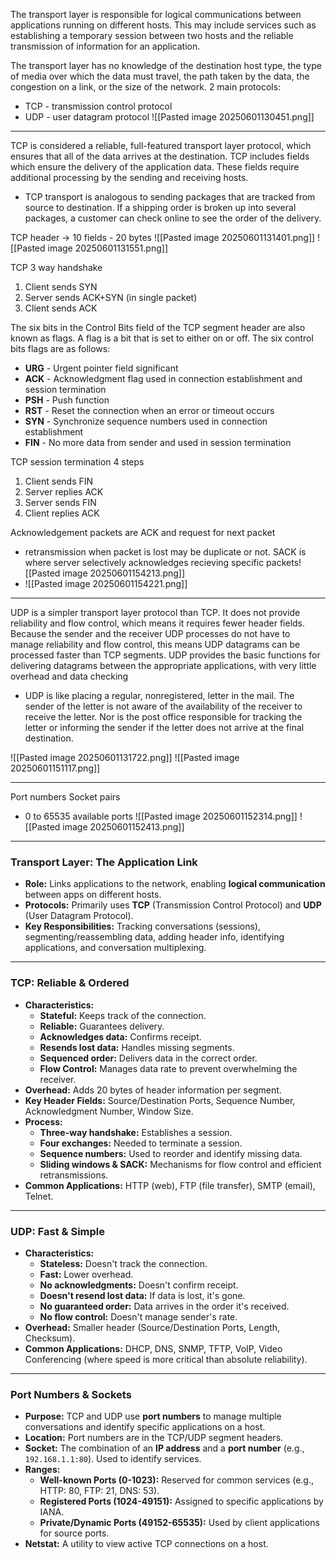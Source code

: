 

The transport layer is responsible for logical communications between applications running on different hosts. This may include services such as establishing a temporary session between two hosts and the reliable transmission of information for an application.

The transport layer has no knowledge of the destination host type, the type of media over which the data must travel, the path taken by the data, the congestion on a link, or the size of the network.
2 main protocols: 
- TCP - transmission control protocol
- UDP - user datagram protocol
![[Pasted image 20250601130451.png]]

- - -
TCP is considered a reliable, full-featured transport layer protocol, which ensures that all of the data arrives at the destination. TCP includes fields which ensure the delivery of the application data. These fields require additional processing by the sending and receiving hosts.
- TCP transport is analogous to sending packages that are tracked from source to destination. If a shipping order is broken up into several packages, a customer can check online to see the order of the delivery.

TCP header → 10 fields - 20 bytes
![[Pasted image 20250601131401.png]]
![[Pasted image 20250601131551.png]]


TCP 3 way handshake
1. Client sends SYN
2. Server sends ACK+SYN (in single packet)
3. Client sends ACK

The six bits in the Control Bits field of the TCP segment header are also known as flags. A flag is a bit that is set to either on or off.
The six control bits flags are as follows:
- **URG** - Urgent pointer field significant
- **ACK** - Acknowledgment flag used in connection establishment and session termination
- **PSH** - Push function
- **RST** - Reset the connection when an error or timeout occurs
- **SYN** - Synchronize sequence numbers used in connection establishment
- **FIN** - No more data from sender and used in session termination

TCP session termination 4 steps
1. Client sends FIN
2. Server replies ACK
3. Server sends FIN
4. Client replies ACK

Acknowledgement packets are ACK and request for next packet
- retransmission when packet is lost may be duplicate or not. SACK is where server selectively acknowledges recieving specific packets![[Pasted image 20250601154213.png]]
- ![[Pasted image 20250601154221.png]]








- - -
UDP is a simpler transport layer protocol than TCP. It does not provide reliability and flow control, which means it requires fewer header fields. Because the sender and the receiver UDP processes do not have to manage reliability and flow control, this means UDP datagrams can be processed faster than TCP segments. UDP provides the basic functions for delivering datagrams between the appropriate applications, with very little overhead and data checking
- UDP is like placing a regular, nonregistered, letter in the mail. The sender of the letter is not aware of the availability of the receiver to receive the letter. Nor is the post office responsible for tracking the letter or informing the sender if the letter does not arrive at the final destination.

![[Pasted image 20250601131722.png]]
![[Pasted image 20250601151117.png]]

- - -
Port numbers
Socket pairs
- 0 to 65535 available ports
![[Pasted image 20250601152314.png]]
![[Pasted image 20250601152413.png]]

- - -

### Transport Layer: The Application Link

- **Role:** Links applications to the network, enabling **logical communication** between apps on different hosts.
- **Protocols:** Primarily uses **TCP** (Transmission Control Protocol) and **UDP** (User Datagram Protocol).
- **Key Responsibilities:** Tracking conversations (sessions), segmenting/reassembling data, adding header info, identifying applications, and conversation multiplexing.

---

### TCP: Reliable & Ordered

- **Characteristics:**
    - **Stateful:** Keeps track of the connection.
    - **Reliable:** Guarantees delivery.
    - **Acknowledges data:** Confirms receipt.
    - **Resends lost data:** Handles missing segments.
    - **Sequenced order:** Delivers data in the correct order.
    - **Flow Control:** Manages data rate to prevent overwhelming the receiver.
- **Overhead:** Adds 20 bytes of header information per segment.
- **Key Header Fields:** Source/Destination Ports, Sequence Number, Acknowledgment Number, Window Size.
- **Process:**
    - **Three-way handshake:** Establishes a session.
    - **Four exchanges:** Needed to terminate a session.
    - **Sequence numbers:** Used to reorder and identify missing data.
    - **Sliding windows & SACK:** Mechanisms for flow control and efficient retransmissions.
- **Common Applications:** HTTP (web), FTP (file transfer), SMTP (email), Telnet.

---

### UDP: Fast & Simple

- **Characteristics:**
    - **Stateless:** Doesn't track the connection.
    - **Fast:** Lower overhead.
    - **No acknowledgments:** Doesn't confirm receipt.
    - **Doesn't resend lost data:** If data is lost, it's gone.
    - **No guaranteed order:** Data arrives in the order it's received.
    - **No flow control:** Doesn't manage sender's rate.
- **Overhead:** Smaller header (Source/Destination Ports, Length, Checksum).
- **Common Applications:** DHCP, DNS, SNMP, TFTP, VoIP, Video Conferencing (where speed is more critical than absolute reliability).

---

### Port Numbers & Sockets

- **Purpose:** TCP and UDP use **port numbers** to manage multiple conversations and identify specific applications on a host.
- **Location:** Port numbers are in the TCP/UDP segment headers.
- **Socket:** The combination of an **IP address** and a **port number** (e.g., `192.168.1.1:80`). Used to identify services.
- **Ranges:**
    - **Well-known Ports (0-1023):** Reserved for common services (e.g., HTTP: 80, FTP: 21, DNS: 53).
    - **Registered Ports (1024-49151):** Assigned to specific applications by IANA.
    - **Private/Dynamic Ports (49152-65535):** Used by client applications for source ports.
- **Netstat:** A utility to view active TCP connections on a host.
